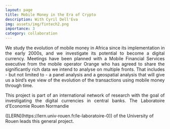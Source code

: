 ```yaml
---
layout: page
title: Mobile Money in the Era of Crypto
description: With Cyril Dell'Eva
img: assets/img/fintech2.png
importance: 3
category: collaboration
---
```


<p align="justify"> We study the evolution of mobile money in Africa since its implementation in the early 2000s, and we investigate its potential to become a
digital currency. Meetings have been planned with a Mobile Financial Services executive from the
mobile operator Orange who has agreed to share the significantly rich data we intend to analyse on
multiple fronts. That includes - but not limited to - a panel analysis and a geospatial
analysis that will give us a bird’s eye view of the evolution of the transactions using mobile money
through time.</p>

<p align="justify"> This project is part of an international network of research with the goal of investigating the digital currencies in central banks. The Laboratoire d'Economie Rouen Normandie</p> ([LERN](https://lern.univ-rouen.fr/le-laboratoire-0)) of the University of Rouen leads this general project.
